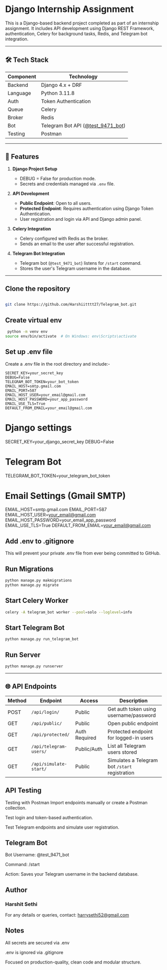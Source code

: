 # Django Internship Assignment

This is a Django-based backend project completed as part of an internship assignment. It includes API development using Django REST Framework, authentication, Celery for background tasks, Redis, and Telegram bot integration.

---
## 🛠 Tech Stack

| Component   | Technology        |
|-------------|------------------|
| Backend     | Django 4.x + DRF |
| Language    | Python 3.11.8     |
| Auth        | Token Authentication |
| Queue       | Celery            |
| Broker      | Redis             |
| Bot         | Telegram Bot API ([@test_9471_bot](https://t.me/test_9471_bot)) |
| Testing     | Postman           |

---

## 🚀 Features

1. **Django Project Setup**
   - DEBUG = False for production mode.
   - Secrets and credentials managed via `.env` file.

2. **API Development**
   - **Public Endpoint**: Open to all users.
   - **Protected Endpoint**: Requires authentication using Django Token Authentication.
   - User registration and login via API and Django admin panel.

3. **Celery Integration**
   - Celery configured with Redis as the broker.
   - Sends an email to the user after successful registration.

4. **Telegram Bot Integration**
   - Telegram bot (`@test_9471_bot`) listens for `/start` command.
   - Stores the user's Telegram username in the database.

---



## Clone the repository 
```bash

git clone https://github.com/Harshiitttt27/Telegram_bot.git
```
## Create virtual env
```bash
 python -m venv env
source env/bin/activate  # On Windows: env\Scripts\activate
```
## Set up .env file
Create a .env file in the root directory and include:-

```
SECRET_KEY=your_secret_key
DEBUG=False
TELEGRAM_BOT_TOKEN=your_bot_token
EMAIL_HOST=smtp.gmail.com
EMAIL_PORT=587
EMAIL_HOST_USER=your_email@gmail.com
EMAIL_HOST_PASSWORD=your_app_password
EMAIL_USE_TLS=True
DEFAULT_FROM_EMAIL=your_email@gmail.com
```
# Django settings
SECRET_KEY=your_django_secret_key
DEBUG=False

# Telegram Bot
TELEGRAM_BOT_TOKEN=your_telegram_bot_token

# Email Settings (Gmail SMTP)
EMAIL_HOST=smtp.gmail.com
EMAIL_PORT=587
EMAIL_HOST_USER=your_email@gmail.com
EMAIL_HOST_PASSWORD=your_email_app_password
EMAIL_USE_TLS=True
DEFAULT_FROM_EMAIL=your_email@gmail.com

##  Add .env to .gitignore
 This will prevent your private .env file from ever being committed to GitHub.

## Run Migrations
```bash
python manage.py makmigrations
python manage.py migrate
```

##  Start Celery Worker
```bash
celery -A telegram_bot worker --pool=solo --loglevel=info
```

## Start Telegram Bot
```bash
python manage.py run_telegram_bot
```
## Run Server
```bash
python manage.py runserver
```

---

## 🌐 API Endpoints

| Method | Endpoint                               | Access        | Description                                      |
|--------|----------------------------------------|---------------|--------------------------------------------------|
| POST   | `/api/login/`                          | Public        | Get auth token using username/password           |
| GET    | `/api/public/`                         | Public        | Open public endpoint                             |
| GET    | `/api/protected/`                      | Auth Required | Protected endpoint for logged-in users           |
| GET    | `/api/telegram-users/`                 | Public/Auth   | List all Telegram users stored                   |
| GET    | `/api/simulate-start/`                 | Public        | Simulates a Telegram bot `/start` registration   |


## API Testing
 Testing with Postman
Import endpoints manually or create a Postman collection.

Test login and token-based authentication.

Test Telegram endpoints and simulate user registration.

## Telegram Bot
Bot Username: @test_9471_bot

Command: /start

Action: Saves your Telegram username in the backend database.


## Author
### Harshit Sethi
For any details or queries, contact: harrysethi52@gmail.com


## Notes
All secrets are secured via .env

.env is ignored via .gitignore

Focused on production-quality, clean code and modular structure.


